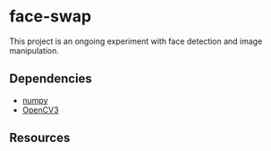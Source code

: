 # face-swap

This project is an ongoing experiment with face detection and image manipulation. 

## Dependencies
* <a href="http://www.numpy.org" target="_blank">numpy</a>
* <a href="http://opencv.org">OpenCV3</a>

## Resources
